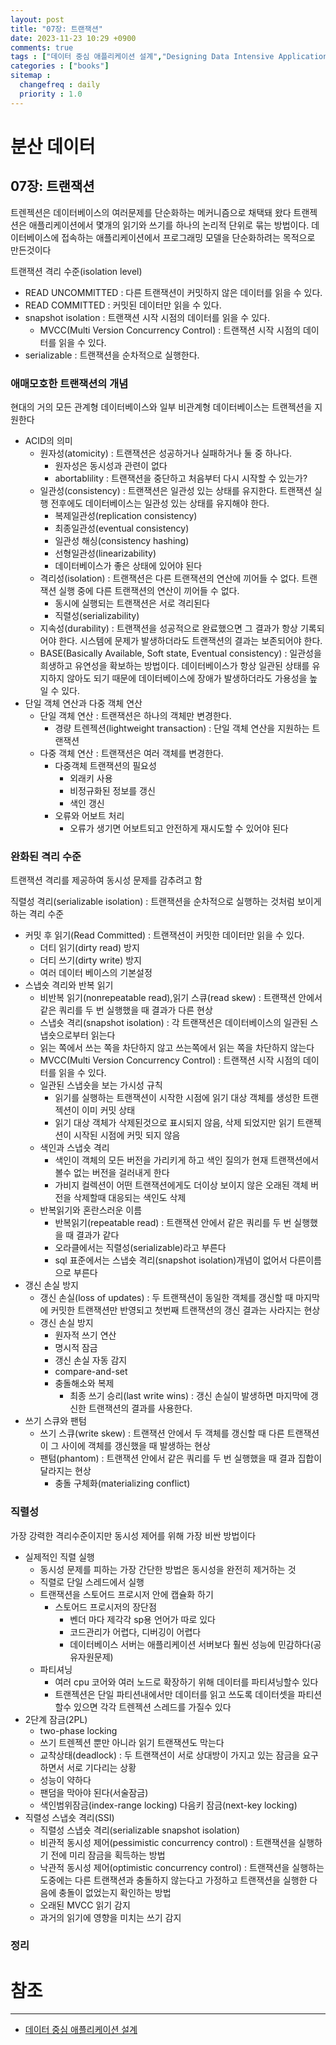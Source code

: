 ```yaml
---
layout: post
title: "07장: 트랜잭션"
date: 2023-11-23 10:29 +0900
comments: true
tags : ["데이터 중심 애플리케이션 설계","Designing Data Intensive Applications"]
categories : ["books"]
sitemap :
  changefreq : daily
  priority : 1.0
---
```


# 분산 데이터
## 07장: 트랜잭션

트렌젝션은 데이터베이스의 여러문제를 단순화하는 메커니즘으로 채택돼 왔다
트랜젝션은 애플리케이션에서 몇개의 읽기와 쓰기를 하나의 논리적 단위로 묶는 방법이다.
데이터베이스에 접속하는 애플리케이션에서 프로그래밍 모델을 단순화하려는 목적으로 만든것이다


트랜잭션 격리 수준(isolation level)

* READ UNCOMMITTED : 다른 트랜잭션이 커밋하지 않은 데이터를 읽을 수 있다.
* READ COMMITTED : 커밋된 데이터만 읽을 수 있다.
* snapshot isolation : 트랜잭션 시작 시점의 데이터를 읽을 수 있다.
  * MVCC(Multi Version Concurrency Control) : 트랜잭션 시작 시점의 데이터를 읽을 수 있다.
* serializable : 트랜잭션을 순차적으로 실행한다.

### 애매모호한 트랜잭션의 개념

현대의 거의 모든 관계형 데이터베이스와 일부 비관계형 데이터베이스는 트랜젝션을 지원한다

* ACID의 의미
  * 원자성(atomicity) : 트랜잭션은 성공하거나 실패하거나 둘 중 하나다.
    * 원자성은 동시성과 관련이 없다
    * abortablility : 트랜잭션을 중단하고 처음부터 다시 시작할 수 있는가?
  * 일관성(consistency) : 트랜잭션은 일관성 있는 상태를 유지한다. 트랜잭션 실행 전후에도 데이터베이스는 일관성 있는 상태를 유지해야 한다.
    * 복제일관성(replication consistency)
    * 최종일관성(eventual consistency)
    * 일관성 해싱(consistency hashing)
    * 선형일관성(linearizability)
    * 데이터베이스가 좋은 상태에 있어야 된다
  * 격리성(isolation) : 트랜잭션은 다른 트랜잭션의 연산에 끼어들 수 없다. 트랜잭션 실행 중에 다른 트랜잭션의 연산이 끼어들 수 없다.
    * 동시에 실행되는 트랜잭션은 서로 격리된다
    * 직렬성(serializability)
  * 지속성(durability) : 트랜잭션을 성공적으로 완료했으면 그 결과가 항상 기록되어야 한다. 시스템에 문제가 발생하더라도 트랜잭션의 결과는 보존되어야 한다.
  * BASE(Basically Available, Soft state, Eventual consistency) : 일관성을 희생하고 유연성을 확보하는 방법이다. 데이터베이스가 항상 일관된 상태를 유지하지 않아도 되기 때문에 데이터베이스에 장애가 발생하더라도 가용성을 높일 수 있다.
* 단일 객체 연산과 다중 객체 연산
  * 단일 객체 연산 : 트랜잭션은 하나의 객체만 변경한다.
    * 경량 트렌젝션(lightweight transaction) : 단일 객체 연산을 지원하는 트랜잭션
  * 다중 객체 연산 : 트랜잭션은 여러 객체를 변경한다.
    * 다중객체 트랜잭션의 필요성
      * 외래키 사용
      * 비정규화된 정보를 갱신
      * 색인 갱신
    * 오류와 어보트 처리
      * 오류가 생기면 어보트되고 안전하게 재시도할 수 있어야 된다

### 완화된 격리 수준
트랜잭션 격리를 제공하여 동시성 문제를 감추려고 함

직렬성 격리(serializable isolation) : 트랜잭션을 순차적으로 실행하는 것처럼 보이게 하는 격리 수준

* 커밋 후 읽기(Read Committed) : 트랜잭션이 커밋한 데이터만 읽을 수 있다.
  * 더티 읽기(dirty read) 방지
  * 더티 쓰기(dirty write) 방지
  * 여러 데이터 베이스의 기본설정
* 스냅숏 격리와 반복 읽기 
  * 비반복 읽기(nonrepeatable read),읽기 스큐(read skew) : 트랜잭션 안에서 같은 쿼리를 두 번 실행했을 때 결과가 다른 현상
  * 스냅숏 격리(snapshot isolation) : 각 트랜잭션은 데이터베이스의 일관된 스냅숏으로부터 읽는다
  * 읽는 쪽에서 쓰는 쪽을 차단하지 않고 쓰는쪽에서 읽는 쪽을 차단하지 않는다
  * MVCC(Multi Version Concurrency Control) : 트랜잭션 시작 시점의 데이터를 읽을 수 있다.
  * 일관된 스냅숏을 보는 가시성 규칙
    * 읽기를 실행하는 트랜잭션이 시작한 시점에 읽기 대상 객체를 생성한 트랜젝션이 이미 커밋 상태
    * 읽기 대상 객체가 삭제된것으로 표시되지 않음, 삭제 되었지만 읽기 트랜젝션이 시작된 시점에 커밋 되지 않음
  * 색인과 스냅숏 격리
    * 색인이 객체의 모든 버전을 가리키게 하고 색인 질의가 현재 트랜잭션에서 볼수 없는 버전을 걸러내게 한다
    * 가비지 컬렉션이 어떤 트랜잭션에게도 더이상 보이지 않은 오래된 객체 버전을 삭제할때 대응되는 색인도 삭제
  * 반복읽기와 혼란스러운 이름
    * 반복읽기(repeatable read) : 트랜잭션 안에서 같은 쿼리를 두 번 실행했을 때 결과가 같다
    * 오라클에서는 직렬성(serializable)라고 부른다
    * sql 표준에서는 스냅숏 격리(snapshot isolation)개념이 없어서 다른이름으로 부른다
* 갱신 손실 방지
  * 갱신 손실(loss of updates) : 두 트랜잭션이 동일한 객체를 갱신할 때 마지막에 커밋한 트랜잭션만 반영되고 첫번째 트랜잭션의 갱신 결과는 사라지는 현상
  * 갱신 손실 방지
    * 원자적 쓰기 연산
    * 명시적 잠금
    * 갱신 손실 자동 감지
    * compare-and-set
    * 충돌해소와 복제
      * 최종 쓰기 승리(last write wins) : 갱신 손실이 발생하면 마지막에 갱신한 트랜잭션의 결과를 사용한다.
* 쓰기 스큐와 팬텀
  * 쓰기 스큐(write skew) : 트랜잭션 안에서 두 객체를 갱신할 때 다른 트랜잭션이 그 사이에 객체를 갱신했을 때 발생하는 현상
  * 팬텀(phantom) : 트랜잭션 안에서 같은 쿼리를 두 번 실행했을 때 결과 집합이 달라지는 현상
    * 충돌 구체화(materializing conflict)

### 직렬성

가장 강력한 격리수준이지만 동시성 제어를 위해 가장 비싼 방법이다

* 실제적인 직렬 실행
  * 동시성 문제를 피하는 가장 간단한 방법은 동시성을 완전히 제거하는 것
  * 직렬로 단일 스레드에서 실행
  * 트랜잭션을 스토어드 프로시저 안에 캡슐화 하기
    * 스토어드 프로시저의 장단점
      * 벤더 마다 제각각 sp용 언어가 따로 있다
      * 코드관리가 어렵다, 디버깅이 어렵다
      * 데이터베이스 서버는 애플리케이션 서버보다 훨씬 성능에 민감하다(공유자원문제)
  * 파티셔닝
    * 여러 cpu 코어와 여러 노드로 확장하기 위해 데이터를 파티셔닝할수 있다
    * 트랜젝션은 단일 파티션내에서만 데이터를 읽고 쓰도록 데이터셋을 파티션 할수 있으면 각각 트렌젝션 스레드를 가질수 있다
* 2단계 잠금(2PL)
  * two-phase locking
  * 쓰기 트렌젝션 뿐만 아니라 읽기 트랜잭션도 막는다
  * 교착상태(deadlock) : 두 트랜잭션이 서로 상대방이 가지고 있는 잠금을 요구하면서 서로 기다리는 상황
  * 성능이 약하다
  * 팬덤을 막아야 된다(서술잠금)
  * 색인범위잠금(index-range locking) 다음키 잠금(next-key locking)
* 직렬성 스냅숏 격리(SSI)
  * 직렬성 스냅숏 격리(serializable snapshot isolation)
  * 비관적 동시성 제어(pessimistic concurrency control) : 트랜잭션을 실행하기 전에 미리 잠금을 획득하는 방법
  * 낙관적 동시성 제어(optimistic concurrency control) : 트랜잭션을 실행하는 도중에는 다른 트랜잭션과 충돌하지 않는다고 가정하고 트랜잭션을 실행한 다음에 충돌이 없었는지 확인하는 방법
  * 오래된 MVCC 읽기 감지
  * 과거의 읽기에 영향을 미치는 쓰기 감지

### 정리


# 참조
-----

* [데이터 중심 애플리케이션 설계](https://wikibook.co.kr/data-intensive-applications-ebook/)
